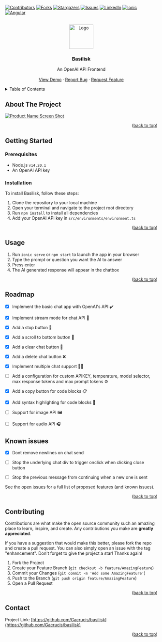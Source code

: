 <!-- Improved compatibility of back to top link: See: https://github.com/othneildrew/Best-README-Template/pull/73 -->
<a name="readme-top"></a>
<!--
*** Thanks for checking out the Best-README-Template. If you have a suggestion
*** that would make this better, please fork the repo and create a pull request
*** or simply open an issue with the tag "enhancement".
*** Don't forget to give the project a star!
*** Thanks again! Now go create something AMAZING! :D
-->



<!-- PROJECT SHIELDS -->
<!--
*** I'm using markdown "reference style" links for readability.
*** Reference links are enclosed in brackets [ ] instead of parentheses ( ).
*** See the bottom of this document for the declaration of the reference variables
*** for contributors-url, forks-url, etc. This is an optional, concise syntax you may use.
*** https://www.markdownguide.org/basic-syntax/#reference-style-links
-->
[![Contributors][contributors-shield]][contributors-url]
[![Forks][forks-shield]][forks-url]
[![Stargazers][stars-shield]][stars-url]
[![Issues][issues-shield]][issues-url]
[![LinkedIn][linkedin-shield]][linkedin-url]
[![Ionic][Ionic]][Ionic-url]
[![Angular][Angular.io]][Angular-url]

<!-- PROJECT LOGO -->
<br />
<div align="center">
  <a href="https://github.com/Gacrucis/basilisk">
    <img src="https://i.imgur.com/6aSG740.png" alt="Logo" width="80" height="80">
  </a>

<h3 align="center">Basilisk</h3>

  <p align="center">
    An OpenAI API Frontend
    <br />
    <!-- <a href="https://github.com/Gacrucis/basilisk"><strong>Explore the docs »</strong></a> -->
    <!-- <br /> -->
    <br />
    <a href="https://github.com/Gacrucis/basilisk">View Demo</a>
    ·
    <a href="https://github.com/Gacrucis/basilisk/issues">Report Bug</a>
    ·
    <a href="https://github.com/Gacrucis/basilisk/issues">Request Feature</a>
  </p>
</div>



<!-- TABLE OF CONTENTS -->
<details>
  <summary>Table of Contents</summary>
  <ol>
    <li>
      <a href="#about-the-project">About The Project</a>
      <ul>
        <li><a href="#built-with">Built With</a></li>
      </ul>
    </li>
    <li>
      <a href="#getting-started">Getting Started</a>
      <ul>
        <li><a href="#prerequisites">Prerequisites</a></li>
        <li><a href="#installation">Installation</a></li>
      </ul>
    </li>
    <li><a href="#usage">Usage</a></li>
    <li><a href="#roadmap">Roadmap</a></li>
    <li><a href="#contributing">Contributing</a></li>
    <li><a href="#license">License</a></li>
    <li><a href="#contact">Contact</a></li>
    <li><a href="#acknowledgments">Acknowledgments</a></li>
  </ol>
</details>



<!-- ABOUT THE PROJECT -->
## About The Project

[![Product Name Screen Shot][product-screenshot]](https://example.com)

<p align="right">(<a href="#readme-top">back to top</a>)</p>

<!-- GETTING STARTED -->
## Getting Started

### Prerequisites

* Node.js `v14.20.1`
* An OpenAI API key

### Installation

To install Basilisk, follow these steps:

1. Clone the repository to your local machine
2. Open your terminal and navigate to the project root directory
3. Run `npm install` to install all dependencies
4. Add your OpenAI API key in `src/environments/environment.ts`

<p align="right">(<a href="#readme-top">back to top</a>)</p>

<!-- USAGE EXAMPLES -->
## Usage

1. Run `ionic serve` or `npm start` to launch the app in your browser
2. Type the prompt or question you want the AI to answer 
3. Press enter
4. The AI generated response will appear in the chatbox

<p align="right">(<a href="#readme-top">back to top</a>)</p>



<!-- ROADMAP -->
## Roadmap

- [x] Implement the basic chat app with OpenAI's API ✔️ 

- [x] Implement stream mode for chat API 🌊 

- [x] Add a stop button 🛑 

- [x] Add a scroll to bottom button 🚀 

- [x] Add a clear chat button 🧹 

- [x] Add a delete chat button ❌ 

- [x] Implement multiple chat support 💬💬 

- [ ] Add a configuration for custom APIKEY, temperature, model selector, max response tokens and max prompt tokens ⚙️ 

- [x] Add a copy button for code blocks 📋 

- [x] Add syntax highlighting for code blocks 🌈 

- [ ] Support for image API 🖼️ 

- [ ] Support for audio API 🎧

## Known issues

- [x] Dont remove newlines on chat send

- [ ] Stop the underlying chat div to trigger onclick when clicking close button

- [ ] Stop the previous message from continuing when a new one is sent

See the [open issues](https://github.com/Gacrucis/basilisk/issues) for a full list of proposed features (and known issues).

<p align="right">(<a href="#readme-top">back to top</a>)</p>



<!-- CONTRIBUTING -->
## Contributing

Contributions are what make the open source community such an amazing place to learn, inspire, and create. Any contributions you make are **greatly appreciated**.

If you have a suggestion that would make this better, please fork the repo and create a pull request. You can also simply open an issue with the tag "enhancement".
Don't forget to give the project a star! Thanks again!

1. Fork the Project
2. Create your Feature Branch (`git checkout -b feature/AmazingFeature`)
3. Commit your Changes (`git commit -m 'Add some AmazingFeature'`)
4. Push to the Branch (`git push origin feature/AmazingFeature`)
5. Open a Pull Request

<p align="right">(<a href="#readme-top">back to top</a>)</p>



<!-- CONTACT -->
## Contact

Project Link: [https://github.com/Gacrucis/basilisk](https://github.com/Gacrucis/basilisk)

<p align="right">(<a href="#readme-top">back to top</a>)</p>

<!-- MARKDOWN LINKS & IMAGES -->
<!-- https://www.markdownguide.org/basic-syntax/#reference-style-links -->
[contributors-shield]: https://img.shields.io/github/contributors/Gacrucis/basilisk.svg?style=for-the-badge
[contributors-url]: https://github.com/Gacrucis/basilisk/graphs/contributors
[forks-shield]: https://img.shields.io/github/forks/Gacrucis/basilisk.svg?style=for-the-badge
[forks-url]: https://github.com/Gacrucis/basilisk/network/members
[stars-shield]: https://img.shields.io/github/stars/Gacrucis/basilisk.svg?style=for-the-badge
[stars-url]: https://github.com/Gacrucis/basilisk/stargazers
[issues-shield]: https://img.shields.io/github/issues/Gacrucis/basilisk.svg?style=for-the-badge
[issues-url]: https://github.com/Gacrucis/basilisk/issues
[license-shield]: https://img.shields.io/github/license/Gacrucis/basilisk.svg?style=for-the-badge
[license-url]: https://github.com/Gacrucis/basilisk/blob/master/LICENSE.txt
[linkedin-shield]: https://img.shields.io/badge/-LinkedIn-black.svg?style=for-the-badge&logo=linkedin&colorB=555
[linkedin-url]: https://linkedin.com/in/linkedin_username
[product-screenshot]: https://i.imgur.com/4LrtyFj.png
[Next.js]: https://img.shields.io/badge/next.js-000000?style=for-the-badge&logo=nextdotjs&logoColor=white
[Next-url]: https://nextjs.org/
[React.js]: https://img.shields.io/badge/React-20232A?style=for-the-badge&logo=react&logoColor=61DAFB
[React-url]: https://reactjs.org/
[Vue.js]: https://img.shields.io/badge/Vue.js-35495E?style=for-the-badge&logo=vuedotjs&logoColor=4FC08D
[Vue-url]: https://vuejs.org/
[Ionic]: https://img.shields.io/badge/Ionic-%233880FF.svg?style=for-the-badge&logo=Ionic&logoColor=white
[Ionic-url]: https://ionicframework.com/docs/
[Angular.io]: https://img.shields.io/badge/Angular-DD0031?style=for-the-badge&logo=angular&logoColor=white
[Angular-url]: https://angular.io/
[Svelte.dev]: https://img.shields.io/badge/Svelte-4A4A55?style=for-the-badge&logo=svelte&logoColor=FF3E00
[Svelte-url]: https://svelte.dev/
[Laravel.com]: https://img.shields.io/badge/Laravel-FF2D20?style=for-the-badge&logo=laravel&logoColor=white
[Laravel-url]: https://laravel.com
[Bootstrap.com]: https://img.shields.io/badge/Bootstrap-563D7C?style=for-the-badge&logo=bootstrap&logoColor=white
[Bootstrap-url]: https://getbootstrap.com
[JQuery.com]: https://img.shields.io/badge/jQuery-0769AD?style=for-the-badge&logo=jquery&logoColor=white
[JQuery-url]: https://jquery.com 
